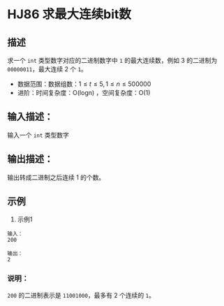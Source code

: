 # HJ86 求最大连续bit数

## 描述

求一个 `int` 类型数字对应的二进制数字中 `1` 的最大连续数，例如 3 的二进制为 `00000011`，最大连续 2 个 `1`。

* 数据范围：数据组数：$1 \leq t \leq 5, 1 \leq n \leq 500000$
* 进阶：时间复杂度：O(logn) ，空间复杂度：O(1)

## 输入描述：

输入一个 `int` 类型数字

## 输出描述：

输出转成二进制之后连续 1 的个数。

## 示例

1. 示例1

```text
输入：
200

输出：
2
```

### 说明：

`200` 的二进制表示是 `11001000`，最多有 2 个连续的 `1`。
